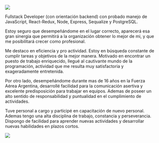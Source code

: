<p align='left'>
    <img src='https://res.cloudinary.com/dtrsxymgq/image/upload/v1664511321/porfolio/WhatsApp_Image_2022-09-30_at_00.48.18_1_b58itx.jpg'</img>
</p>

Fullstack Developer (con orientación backend) con probado manejo de JavaScript, React-Redux, Node, Express, Sequalize y PostgreSQL. 

Estoy seguro que desempeñándome en el lugar correcto, aparecerá esa gran sinergia que permitirá a la organización obtener lo mejor de mi, y que me posibilitará crecer como profesional.

Me destaco en eficiencia y pro actividad. Estoy en búsqueda constante de cumplir tareas y objetivos de la mejor manera. Motivado en encontrar un puesto de trabajo enriquecido, llegué al cautivante mundo de la programación, actividad que me resulta muy satisfactoria y exageradamente entretenida.

Por otro lado, desempeñándome durante mas de 16 años en la Fuerza Aérea Argentina, desarrollé facilidad para la comunicación asertiva y excelente predisposición para trabajar en equipos. Ademas de poseer un alto sentido de responsabilidad y puntualidad en el cumplimiento de actividades.

Tuve personal a cargo y participé en capacitación de nuevo personal. Ademas tengo una alta disciplina de trabajo, constancia y perseverancia. Dispongo de facilidad para aprender nuevas actividades y desarrollar nuevas habilidades en plazos cortos.

<p align='left'>
    <img src='https://res.cloudinary.com/dtrsxymgq/image/upload/v1664511321/porfolio/WhatsApp_Image_2022-09-30_at_00.46.28_ijsrfr.jpg'</img>
</p>
